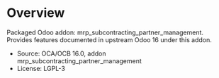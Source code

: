 # Overview

Packaged Odoo addon: mrp_subcontracting_partner_management. Provides features documented in upstream Odoo 16 under this addon.

- Source: OCA/OCB 16.0, addon mrp_subcontracting_partner_management
- License: LGPL-3
